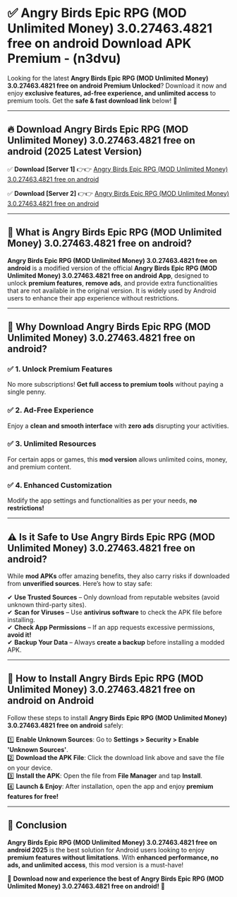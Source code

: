 
# ✅ Angry Birds Epic RPG (MOD Unlimited Money) 3.0.27463.4821 free on android Download APK Premium -  (n3dvu) 

Looking for the latest **Angry Birds Epic RPG (MOD Unlimited Money) 3.0.27463.4821 free on android Premium Unlocked**? Download it now and enjoy **exclusive features, ad-free experience, and unlimited access** to premium tools. Get the **safe & fast download link** below! 🚀

---

## 🔥 Download Angry Birds Epic RPG (MOD Unlimited Money) 3.0.27463.4821 free on android (2025 Latest Version)

✅ **Download [Server 1]** 👉👉 [Angry Birds Epic RPG (MOD Unlimited Money) 3.0.27463.4821 free on android ](https://apkcomod.com?title=Angry_Birds_Epic_RPG_(MOD_Unlimited_Money)_3.0.27463.4821_free_on_android)  

✅ **Download [Server 2]** 👉👉 [Angry Birds Epic RPG (MOD Unlimited Money) 3.0.27463.4821 free on android ](https://apkcomod.com?title=Angry_Birds_Epic_RPG_(MOD_Unlimited_Money)_3.0.27463.4821_free_on_android)  


---

## 📌 What is Angry Birds Epic RPG (MOD Unlimited Money) 3.0.27463.4821 free on android?

**Angry Birds Epic RPG (MOD Unlimited Money) 3.0.27463.4821 free on android** is a modified version of the official **Angry Birds Epic RPG (MOD Unlimited Money) 3.0.27463.4821 free on android App**, designed to unlock **premium features**, **remove ads**, and provide extra functionalities that are not available in the original version. It is widely used by Android users to enhance their app experience without restrictions.

---

## 🌟 Why Download Angry Birds Epic RPG (MOD Unlimited Money) 3.0.27463.4821 free on android?

### ✅ 1. Unlock Premium Features
No more subscriptions! **Get full access to premium tools** without paying a single penny.

### ✅ 2. Ad-Free Experience
Enjoy a **clean and smooth interface** with **zero ads** disrupting your activities.

### ✅ 3. Unlimited Resources
For certain apps or games, this **mod version** allows unlimited coins, money, and premium content.

### ✅ 4. Enhanced Customization
Modify the app settings and functionalities as per your needs, **no restrictions!**

---

## ⚠️ Is it Safe to Use Angry Birds Epic RPG (MOD Unlimited Money) 3.0.27463.4821 free on android?

While **mod APKs** offer amazing benefits, they also carry risks if downloaded from **unverified sources**. Here’s how to stay safe:

✔ **Use Trusted Sources** – Only download from reputable websites (avoid unknown third-party sites).  
✔ **Scan for Viruses** – Use **antivirus software** to check the APK file before installing.  
✔ **Check App Permissions** – If an app requests excessive permissions, **avoid it!**  
✔ **Backup Your Data** – Always **create a backup** before installing a modded APK.

---

## 📲 How to Install Angry Birds Epic RPG (MOD Unlimited Money) 3.0.27463.4821 free on android on Android

Follow these steps to install **Angry Birds Epic RPG (MOD Unlimited Money) 3.0.27463.4821 free on android** safely:

1️⃣ **Enable Unknown Sources**: Go to **Settings > Security > Enable 'Unknown Sources'**.  
2️⃣ **Download the APK File**: Click the download link above and save the file on your device.  
3️⃣ **Install the APK**: Open the file from **File Manager** and tap **Install**.  
4️⃣ **Launch & Enjoy**: After installation, open the app and enjoy **premium features for free!**

---

## 🚀 Conclusion

**Angry Birds Epic RPG (MOD Unlimited Money) 3.0.27463.4821 free on android 2025** is the best solution for Android users looking to enjoy **premium features without limitations**. With **enhanced performance, no ads, and unlimited access**, this mod version is a must-have!

🔻 **Download now and experience the best of Angry Birds Epic RPG (MOD Unlimited Money) 3.0.27463.4821 free on android!** 🔻

